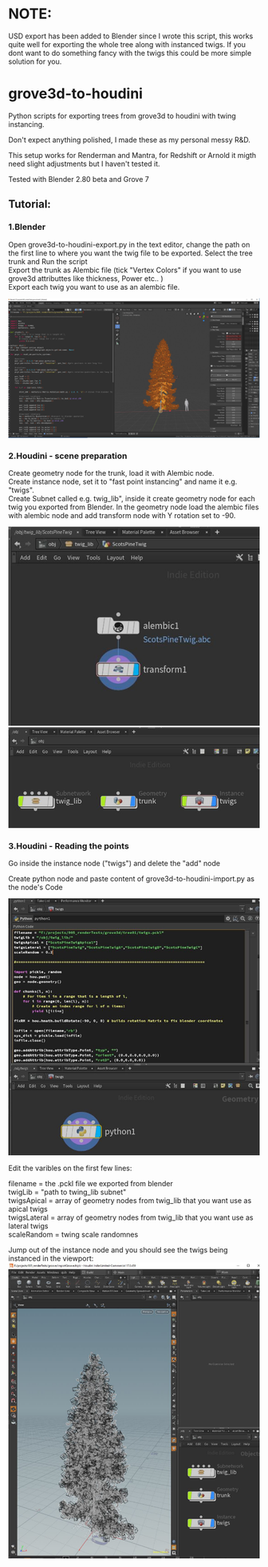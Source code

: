 # NOTE:
USD export has been added to Blender since I wrote this script, this works quite well for exporting the whole tree along with instanced twigs. If you dont want to do something fancy with the twigs this could be more simple solution for you.


# grove3d-to-houdini

Python scripts for exporting trees from grove3d to houdini with twing instancing.

Don't expect anything polished, I made these as my personal messy R&D.

This setup works for Renderman and Mantra, for Redshift or Arnold it migth need slight adjustments but I haven't tested it.<br>

Tested with Blender 2.80 beta and Grove 7 

<h2>Tutorial:</h2>

<h3>1.Blender</h3>
Open grove3d-to-houdini-export.py in the text editor, change the path on the first line to where you want the twig file to be exported. 
Select the tree trunk and Run the script<br>
Export the trunk as Alembic file (tick "Vertex Colors" if you want to use  grove3d attributtes like  thickness, Power etc..   )<br>
Export each twig you want to use as an alembic file.<br>

![alt text](https://github.com/kubo-von/grove3d-to-houdini/blob/master/help/scr01.JPG)


<h3>2.Houdini - scene preparation</h3>
Create geometry node for the trunk, load it with Alembic node. <br>
Create instance node, set it to "fast point instancing" and name it e.g. "twigs". <br>
Create Subnet called e.g. twig_lib", inside it create geometry node for each twig you exported from Blender. In the geometry node load the alembic files with alembic node and add transform node with Y rotation set to -90. <br>

![alt text](https://github.com/kubo-von/grove3d-to-houdini/blob/master/help/scr02.JPG)
![alt text](https://github.com/kubo-von/grove3d-to-houdini/blob/master/help/scr03.JPG)




<h3>3.Houdini - Reading the points</h3>
Go inside the instance node ("twigs") and delete the "add" node<br>

Create python node and paste content of grove3d-to-houdini-import.py as the node's Code<br>

![alt text](https://github.com/kubo-von/grove3d-to-houdini/blob/master/help/scr04.JPG)

Edit the varibles on the first few lines:<br>

filename = the .pckl file we exported from blender<br>
twigLib = "path to twing_lib subnet"<br>
twigsApical = array of geometry nodes from twig_lib that you want use as apical twigs<br>
twigsLateral = array of geometry nodes from twig_lib that you want use as lateral twigs<br>
scaleRandom = twing scale randomnes<br>

Jump out of the instance node and you should see the twigs being instanced in the viewport:
![alt text](https://github.com/kubo-von/grove3d-to-houdini/blob/master/help/scr05.JPG)

